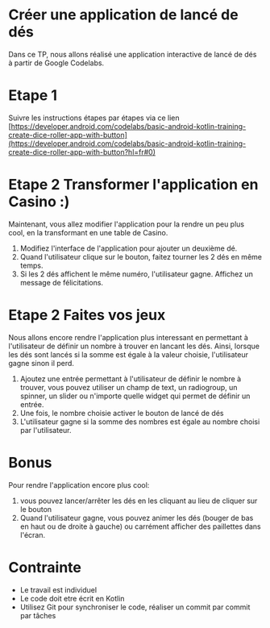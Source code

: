 # Créer une application de lancé de dés
Dans ce TP, nous allons réalisé une application interactive de lancé de dés à partir de Google Codelabs. 

# Etape 1
Suivre les instructions étapes par étapes via ce lien [https://developer.android.com/codelabs/basic-android-kotlin-training-create-dice-roller-app-with-button](https://developer.android.com/codelabs/basic-android-kotlin-training-create-dice-roller-app-with-button?hl=fr#0)

# Etape 2 Transformer l'application en Casino :) 
Maintenant, vous allez modifier l'application pour la rendre un peu plus cool, en la transformant en une table de Casino. 

1. Modifiez l'interface de l'application pour ajouter un deuxième dé. 
2. Quand l'utilisateur clique sur le bouton, faitez tourner les 2 dés en même temps. 
3. Si les 2 dés affichent le même numéro, l'utilisateur gagne. Affichez un message de félicitations. 

# Etape 2 Faites vos jeux 
Nous allons encore rendre l'application plus interessant en permettant à l'utilisateur de définir un nombre à trouver en lancant les dés. Ainsi, lorsque les dés sont lancés si la somme est égale à la valeur choisie, l'utilisateur gagne sinon il perd. 

1. Ajoutez une entrée permettant à l'utilisateur de définir le nombre à trouver, vous pouvez utiliser un champ de text, un radiogroup, un spinner, un slider ou n'importe quelle widget qui permet de définir un entrée. 
2. Une fois, le nombre choisie activer le bouton de lancé de dés 
3. L'utilisateur gagne si la somme des nombres est égale au nombre choisi par l'utilisateur. 

# Bonus 
Pour rendre l'application encore plus cool: 
1. vous pouvez lancer/arrêter les dés en les cliquant au lieu de cliquer sur le bouton 
2. Quand l'utilisateur gagne, vous pouvez animer les dés (bouger de bas en haut ou de droite à gauche) ou carrément afficher des paillettes dans l'écran. 

# Contrainte 
- Le travail est individuel
- Le code doit etre écrit en Kotlin 
- Utilisez Git pour synchroniser le code, réaliser un commit par commit par tâches 
